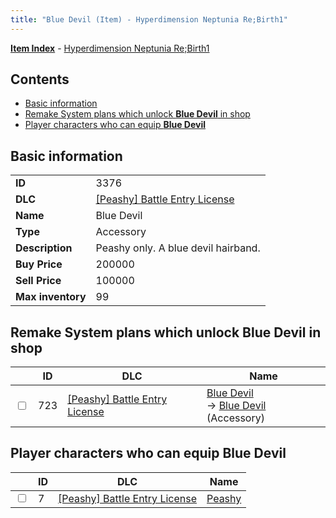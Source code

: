 ```yaml
---
title: "Blue Devil (Item) - Hyperdimension Neptunia Re;Birth1"
---
```


[**Item Index**](/neptunia/rb1/item/index.html) - [Hyperdimension Neptunia Re;Birth1](/neptunia/rb1)

## Contents

- [Basic information](#basic-information)
- [Remake System plans which unlock **Blue Devil** in shop](#remake-system-plans-which-unlock-blue-devil-in-shop)
- [Player characters who can equip **Blue Devil**](#player-characters-who-can-equip-blue-devil)

## Basic information

|   |   |
| -- | -- |
| **ID** | 3376 |
| **DLC** | [[Peashy] Battle Entry License](/neptunia/rb1/dlc/8-peashy.html) |
| **Name** | Blue Devil |
| **Type** | Accessory |
| **Description** | Peashy only. A blue devil hairband. |
| **Buy Price** | 200000 |
| **Sell Price** | 100000 |
| **Max inventory** | 99 |


## Remake System plans which unlock **Blue Devil** in shop

|    | ID | DLC | Name |
| -- | -- | --- | ---- |
| <input type="checkbox" id="rb1-remake-8-723" class="trackbox" /> | 723 | [[Peashy] Battle Entry License](/neptunia/rb1/dlc/8-peashy.html) | [Blue Devil](/neptunia/rb1/remake/8-723-blue-devil.html)<br /> → [Blue Devil](/neptunia/rb1/item/8-3376-blue-devil.html) (Accessory) |


## Player characters who can equip **Blue Devil**

|    | ID | DLC | Name |
| -- | -- | --- | ---- |
| <input type="checkbox" id="rb1-player-8-7" class="trackbox" /> | 7 | [[Peashy] Battle Entry License](/neptunia/rb1/dlc/8-peashy.html) | [Peashy](/neptunia/rb1/player/8-7-peashy.html) |
